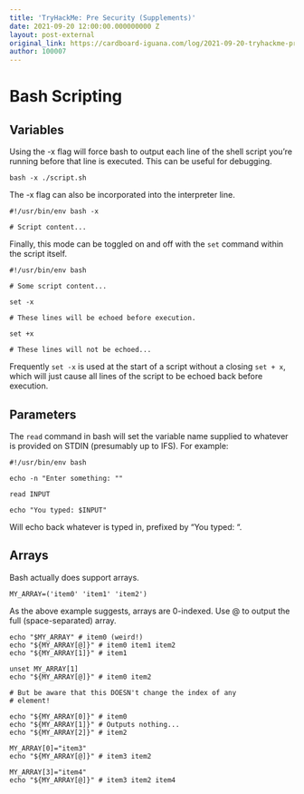 ```yaml
---
title: 'TryHackMe: Pre Security (Supplements)'
date: 2021-09-20 12:00:00.000000000 Z
layout: post-external
original_link: https://cardboard-iguana.com/log/2021-09-20-tryhackme-pre-security-supplements.html
author: 100007
---
```


# Bash Scripting

## Variables

Using the -x flag will force bash to output each line of the shell script you’re running before that line is executed. This can be useful for debugging.

```
bash -x ./script.sh
```

The -x flag can also be incorporated into the interpreter line.

```
#!/usr/bin/env bash -x

# Script content...
```

Finally, this mode can be toggled on and off with the `set` command within the script itself.

```
#!/usr/bin/env bash

# Some script content...

set -x

# These lines will be echoed before execution.

set +x

# These lines will not be echoed...
```

Frequently `set -x` is used at the start of a script without a closing `set + x`, which will just cause all lines of the script to be echoed back before execution.

## Parameters

The `read` command in bash will set the variable name supplied to whatever is provided on STDIN (presumably up to IFS). For example:

```
#!/usr/bin/env bash

echo -n "Enter something: ""

read INPUT

echo "You typed: $INPUT"
```

Will echo back whatever is typed in, prefixed by “You typed: “.

## Arrays

Bash actually does support arrays.

```
MY_ARRAY=('item0' 'item1' 'item2')
```

As the above example suggests, arrays are 0-indexed. Use @ to output the full (space-separated) array.

```
echo "$MY_ARRAY" # item0 (weird!)
echo "${MY_ARRAY[@]}" # item0 item1 item2
echo "${MY_ARRAY[1]}" # item1

unset MY_ARRAY[1]
echo "${MY_ARRAY[@]}" # item0 item2

# But be aware that this DOESN't change the index of any
# element!

echo "${MY_ARRAY[0]}" # item0
echo "${MY_ARRAY[1]}" # Outputs nothing...
echo "${MY_ARRAY[2]}" # item2

MY_ARRAY[0]="item3"
echo "${MY_ARRAY[@]}" # item3 item2

MY_ARRAY[3]="item4"
echo "${MY_ARRAY[@]}" # item3 item2 item4
```

